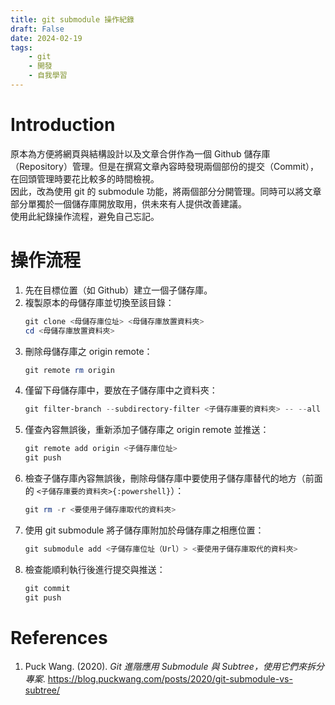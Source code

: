 ```yaml
---
title: git submodule 操作紀錄
draft: False
date: 2024-02-19
tags:
    - git
    - 開發
    - 自我學習
---
```

# Introduction
原本為方便將網頁與結構設計以及文章合併作為一個 Github 儲存庫（Repository）管理。但是在撰寫文章內容時發現兩個部份的提交（Commit），在回頭管理時要花比較多的時間檢視。  
因此，改為使用 git 的 submodule 功能，將兩個部分分開管理。同時可以將文章部分單獨於一個儲存庫開放取用，供未來有人提供改善建議。  
使用此紀錄操作流程，避免自己忘記。

# 操作流程
1. 先在目標位置（如 Github）建立一個子儲存庫。
2. 複製原本的母儲存庫並切換至該目錄：
	```powershell
	git clone <母儲存庫位址> <母儲存庫放置資料夾>
	cd <母儲存庫放置資料夾>
	```
3. 刪除母儲存庫之 origin remote：
	```powershell
	git remote rm origin
	```
4. 僅留下母儲存庫中，要放在子儲存庫中之資料夾：
	```powershell
	git filter-branch --subdirectory-filter <子儲存庫要的資料夾> -- --all
	```
5. 僅查內容無誤後，重新添加子儲存庫之 origin remote 並推送：
	```powershell
	git remote add origin <子儲存庫位址>
	git push
	```
6. 檢查子儲存庫內容無誤後，刪除母儲存庫中要使用子儲存庫替代的地方（前面的 ```<子儲存庫要的資料夾>{:powershell}```）：
	```powershell
	git rm -r <要使用子儲存庫取代的資料夾>
	```
7. 使用 git submodule 將子儲存庫附加於母儲存庫之相應位置：
	```powershell
	git submodule add <子儲存庫位址（Url）> <要使用子儲存庫取代的資料夾>
	```
8. 檢查能順利執行後進行提交與推送：
    ```powershell
	git commit
	git push
	```

# References

1. Puck Wang. (2020). <i>Git 進階應用 Submodule 與 Subtree，使用它們來拆分專案</i>. https://blog.puckwang.com/posts/2020/git-submodule-vs-subtree/